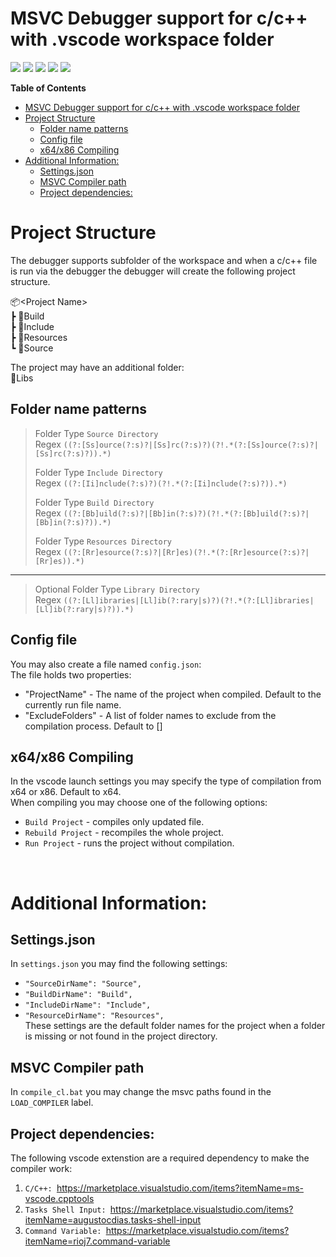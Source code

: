 # MSVC Debugger support for c/c++ with .vscode workspace folder

![](https://img.shields.io/github/stars/tails-pm/vscode_workspace_msvc_debugger) ![](https://img.shields.io/github/forks/tails-pm/vscode_workspace_msvc_debugger) ![](https://img.shields.io/github/v/tag/tails-pm/vscode_workspace_msvc_debugger) ![](https://img.shields.io/github/v/release/tails-pm/vscode_workspace_msvc_debugger) ![](https://img.shields.io/github/issues/tails-pm/vscode_workspace_msvc_debugger)

**Table of Contents**

- [MSVC Debugger support for c/c++ with .vscode workspace folder](#msvc-debugger-support-for-cc-with-vscode-workspace-folder)
- [Project Structure](#project-structure)
  - [Folder name patterns](#folder-name-patterns)
  - [Config file](#config-file)
  - [x64/x86 Compiling](#x64x86-compiling)
- [Additional Information:](#additional-information)
  - [Settings.json](#settingsjson)
  - [MSVC Compiler path](#msvc-compiler-path)
  - [Project dependencies:](#project-dependencies)

# Project Structure

The debugger supports subfolder of the workspace and when a c/c++ file is run via the debugger the debugger will create the following project structure.

📦\<Project Name><br>
 ┣ 📂Build<br>
 ┣ 📂Include<br>
 ┣ 📂Resources<br>
 ┗ 📂Source<br>

 The project may have an additional folder: <br>
 📂Libs

## Folder name patterns

> Folder Type `Source Directory`  
> Regex `((?:[Ss]ource(?:s)?|[Ss]rc(?:s)?)(?!.*(?:[Ss]ource(?:s)?|[Ss]rc(?:s)?)).*)`
> 
> Folder Type `Include Directory`  
> Regex `((?:[Ii]nclude(?:s)?)(?!.*(?:[Ii]nclude(?:s)?)).*)`
> 
> Folder Type `Build Directory`  
> Regex `((?:[Bb]uild(?:s)?|[Bb]in(?:s)?)(?!.*(?:[Bb]uild(?:s)?|[Bb]in(?:s)?)).*)`
> 
> Folder Type `Resources Directory`  
> Regex `((?:[Rr]esource(?:s)?|[Rr]es)(?!.*(?:[Rr]esource(?:s)?|[Rr]es)).*)`
---
> Optional Folder Type `Library Directory`  
> Regex `((?:[Ll]ibraries|[Ll]ib(?:rary|s)?)(?!.*(?:[Ll]ibraries|[Ll]ib(?:rary|s)?)).*)`


## Config file
You may also create a file named `config.json`:<br>
The file holds two properties:<br>
  * "ProjectName" - The name of the project when compiled. Default to the currently run file name.
  * "ExcludeFolders" - A list of folder names to exclude from the compilation process. Default to []


## x64/x86 Compiling
In the vscode launch settings you may specify the type of compilation from x64 or x86. Default to x64.
<br>
When compiling you may choose one of the following options:
  * `Build Project` - compiles only updated file.
  * `Rebuild Project` - recompiles the whole project.
  * `Run Project` - runs the project without compilation.


<br>

# Additional Information:

## Settings.json
In `settings.json` you may find the following settings:
  * `"SourceDirName": "Source",`
  * `"BuildDirName": "Build",`
  * `"IncludeDirName": "Include",` 
  * `"ResourceDirName": "Resources",`<br>
These settings are the default folder names for the project when a folder is missing or not found in the project directory.

## MSVC Compiler path
In `compile_cl.bat` you may change the msvc paths found in the `LOAD_COMPILER` label.

## Project dependencies:
The following vscode extenstion are a required dependency to make the compiler work: <br>
  1. `C/C++: `https://marketplace.visualstudio.com/items?itemName=ms-vscode.cpptools
  2. `Tasks Shell Input: `https://marketplace.visualstudio.com/items?itemName=augustocdias.tasks-shell-input
  3. `Command Variable: `https://marketplace.visualstudio.com/items?itemName=rioj7.command-variable